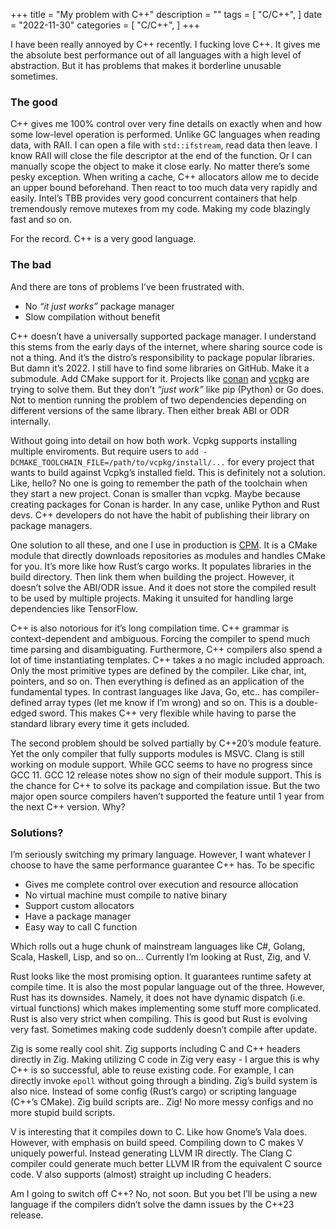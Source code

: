 +++
title = "My problem with C++"
description = ""
tags = [
    "C/C++",
]
date = "2022-11-30"
categories = [
    "C/C++",
]
+++

I have been really annoyed by C++ recently. I fucking love C++. It gives me the absolute best performance out of all languages with a high level of abstraction. But it has problems that makes it borderline unusable sometimes.

### The good
C++ gives me 100% control over very fine details on exactly when and how some low-level operation is performed. Unlike GC languages when reading data, with RAII. I can open a file with `std::ifstream`, read data then leave. I know RAII will close the file descriptor at the end of the function. Or I can manually scope the object to make it close early. No matter there’s some pesky exception. When writing a cache, C++ allocators allow me to decide an upper bound beforehand. Then react to too much data very rapidly and easily. Intel’s TBB provides very good concurrent containers that help tremendously remove mutexes from my code. Making my code blazingly fast and so on.

For the record. C++ is a very good language.

### The bad
And there are tons of problems I’ve been frustrated with.

- No *“it just works”* package manager
- Slow compilation without benefit

C++ doesn’t have a universally supported package manager. I understand this stems from the early days of the internet, where sharing source code is not a thing. And it’s the distro’s responsibility to package popular libraries. But damn it’s 2022. I still have to find some libraries on GitHub. Make it a submodule. Add CMake support for it. Projects like [conan](https://conan.io/) and [vcpkg](https://vcpkg.io/en/index.html) are trying to solve them. But they don’t *“just work”* like pip (Python) or Go does. Not to mention running the problem of two dependencies depending on different versions of the same library. Then either break ABI or ODR internally.

Without going into detail on how both work. Vcpkg supports installing multiple enviroments. But require users to `add -DCMAKE_TOOLCHAIN_FILE=/path/to/vcpkg/install/...` for every project that wants to build against Vcpkg’s installed field. This is definitely not a solution. Like, hello? No one is going to remember the path of the toolchain when they start a new project. Conan is smaller than vcpkg. Maybe because creating packages for Conan is harder. In any case, unlike Python and Rust devs. C++ developers do not have the habit of publishing their library on package managers.

One solution to all these, and one I use in production is [CPM](https://github.com/cpm-cmake/CPM.cmake). It is a CMake module that directly downloads repositories as modules and handles CMake for you. It’s more like how Rust’s cargo works. It populates libraries in the build directory. Then link them when building the project. However, it doesn’t solve the ABI/ODR issue. And it does not store the compiled result to be used by multiple projects. Making it unsuited for handling large dependencies like TensorFlow.

C++ is also notorious for it’s long compilation time. C++ grammar is context-dependent and ambiguous. Forcing the compiler to spend much time parsing and disambiguating. Furthermore, C++ compilers also spend a lot of time instantiating templates. C++ takes a no magic included approach. Only the most primitive types are defined by the compiler. Like char, int, pointers, and so on. Then everything is defined as an application of the fundamental types. In contrast languages like Java, Go, etc.. has compiler-defined array types (let me know if I’m wrong) and so on. This is a double-edged sword. This makes C++ very flexible while having to parse the standard library every time it gets included.

The second problem should be solved partially by C++20’s module feature. Yet the only compiler that fully supports modules is MSVC. Clang is still working on module support. While GCC seems to have no progress since GCC 11. GCC 12 release notes show no sign of their module support. This is the chance for C++ to solve its package and compilation issue. But the two major open source compilers haven’t supported the feature until 1 year from the next C++ version. Why?

### Solutions?
I’m seriously switching my primary language. However, I want whatever I choose to have the same performance guarantee C++ has. To be specific

- Gives me complete control over execution and resource allocation
- No virtual machine must compile to native binary
- Support custom allocators
- Have a package manager
- Easy way to call C function

Which rolls out a huge chunk of mainstream languages like C#, Golang, Scala, Haskell, Lisp, and so on… Currently I’m looking at Rust, Zig, and V.

Rust looks like the most promising option. It guarantees runtime safety at compile time. It is also the most popular language out of the three. However, Rust has its downsides. Namely, it does not have dynamic dispatch (i.e. virtual functions) which makes implementing some stuff more complicated. Rust is also very strict when compiling. This is good but Rust is evolving very fast. Sometimes making code suddenly doesn’t compile after update.

Zig is some really cool shit. Zig supports including C and C++ headers directly in Zig. Making utilizing C code in Zig very easy - I argue this is why C++ is so successful, able to reuse existing code. For example, I can directly invoke `epoll` without going through a binding. Zig’s build system is also nice. Instead of some config (Rust’s cargo) or scripting language (C++’s CMake). Zig build scripts are.. Zig! No more messy configs and no more stupid build scripts.

V is interesting that it compiles down to C. Like how Gnome’s Vala does. However, with emphasis on build speed. Compiling down to C makes V uniquely powerful. Instead generating LLVM IR directly. The Clang C compiler could generate much better LLVM IR from the equivalent C source code. V also supports (almost) straight up including C headers.

Am I going to switch off C++? No, not soon. But you bet I’ll be using a new language if the compilers didn’t solve the damn issues by the C++23 release.
